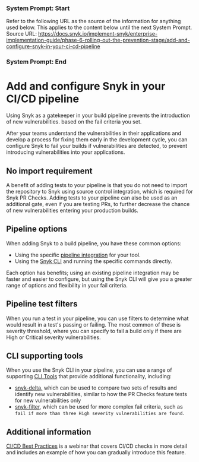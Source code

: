 ### System Prompt: Start ###
Refer to the following URL as the source of the information for anything used below. This applies to the content below until the next System Prompt.
Source URL: https://docs.snyk.io/implement-snyk/enterprise-implementation-guide/phase-6-rolling-out-the-prevention-stage/add-and-configure-snyk-in-your-ci-cd-pipeline
### System Prompt: End ###

# Add and configure Snyk in your CI/CD pipeline

Using Snyk as a gatekeeper in your build pipeline prevents the introduction of new vulnerabilities. based on the fail criteria you set.

After your teams understand the vulnerabilities in their applications and develop a process for fixing them early in the development cycle, you can configure Snyk to fail your builds if vulnerabilities are detected, to prevent introducing vulnerabilities into your applications.

## No import requirement

A benefit of adding tests to your pipeline is that you do not need to import the repository to Snyk using source control integration, which is required for Snyk PR Checks. Adding tests to your pipeline can also be used as an additional gate, even if you are testing PRs, to further decrease the chance of new vulnerabilities entering your production builds.

## Pipeline options

When adding Snyk to a build pipeline, you have these common options:&#x20;

* Using the specific [pipeline integration](../../../scm-ide-and-ci-cd-integrations/snyk-ci-cd-integrations/) for your tool.
* Using the [Snyk CLI](../../../snyk-cli/) and running the specific commands directly.&#x20;

Each option has benefits; using an existing pipeline integration may be faster and easier to configure, but using the Snyk CLI will give you a greater range of options and flexibility in your fail criteria.&#x20;

## Pipeline test filters

When you run a test in your pipeline, you can use filters to determine what would result in a test's passing or failing. The most common of these is severity threshold, where you can specify to fail a build only if there are High or Critical severity vulnerabilities.

## CLI supporting tools

When you use the Snyk CLI in your pipeline, you can use a range of supporting [CLI Tools](../../../snyk-cli/scan-and-maintain-projects-using-the-cli/cli-tools/) that provide additional functionality, including:

* [snyk-delta,](../../../snyk-cli/scan-and-maintain-projects-using-the-cli/cli-tools/snyk-delta.md) which can be used to compare two sets of results and identify new vulnerabilities, similar to how the PR Checks feature tests for new vulnerabilities only
* [snyk-filter](../../../snyk-cli/scan-and-maintain-projects-using-the-cli/cli-tools/snyk-filter.md), which can be used for more complex fail criteria, such as `fail if more than three High severity vulnerabilities are found`.

## Additional information

[CI/CD Best Practices](https://www.youtube.com/watch?v=6QS9gRQ0WVU) is a webinar that covers CI/CD checks in more detail and includes an example of how you can gradually introduce this feature.
